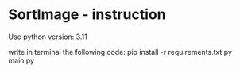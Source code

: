 # SortImage - instruction

Use python version: 3.11

write in terminal the following code:
pip install -r requirements.txt
py main.py
